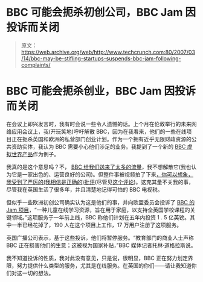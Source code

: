 # BBC 可能会扼杀初创公司，BBC Jam 因投诉而关闭

> 原文：<https://web.archive.org/web/http://www.techcrunch.com:80/2007/03/14/bbc-may-be-stifling-startups-suspends-bbc-jam-following-complaints/>

# BBC 可能会扼杀创业，BBC Jam 因投诉而关闭

在会议上即兴发言时，我有时会说一些令人遗憾的话。上个月在伦敦举行的未来网络应用会议上，我(开玩笑地)呼吁解散 BBC，因为在我看来，他们的一些在线项目正在扼杀英国和欧洲的私营部门创业计划。作为一个拥有近乎无限财政资源的公共资助实体，我认为 BBC 需要小心他们涉足的业务。我提到了一个新的 [BBC 虚拟世界产品](https://web.archive.org/web/20220521070819/http://www.beta.techcrunch.com/2007/01/23/bbc-announceswhat/)作为例子。

我真的是这个意思吗？不， [BBC 给我们送来了太多的流量](https://web.archive.org/web/20220521070819/http://www.crunchnotes.com/?p=342)，我不想解散它(我也认为它是一家出色的、运营良好的公司)。但整件事被视频拍了下来[，你可以想象，我受到了严厉的(我相信是正确的)](https://web.archive.org/web/20220521070819/http://blip.tv/file/154337)[批评](https://web.archive.org/web/20220521070819/http://kosso.wordpress.com/2007/02/22/techcrunchs-mike-arrington-calls-for-the-end-of-the-bbc/)(尽管见[这个评论](https://web.archive.org/web/20220521070819/http://andrewwhitehouse.wordpress.com/2007/02/23/on-mike-arringtons-call-to-dissolve-the-bbc/))。这充其量不关我的事，尽管我在英国生活了很多年，并且清楚地记得可怕的 BBC 电视税。

但似乎一些欧洲初创公司确实认为这是他们的事，并向欧盟委员会投诉了 [BBC 的 Jam 项目](https://web.archive.org/web/20220521070819/https://jam.bbc.co.uk/)，“一种儿童在线学习资源，旨在用于家庭，以支持全英国学校课程的关键领域。”这项服务于一年前上线，BBC 称他们计划在五年内投资 1 . 5 亿英镑。其中一半已经花掉了，190 人在这个项目上工作，17 万用户注册了这项服务。

英国广播公司表示，基于这些投诉，他们将暂停服务。“教育部门的商业人士声称 BBC 正在损害他们的生意；这被视为国家补贴，”BBC 媒体记者托林·道格拉斯说。

我不知道投诉的性质，我对此没有意见，只是说，很明显，BBC 正在努力划定界限，努力提供什么类型的服务，尤其是在线服务。在英国的你们——请让我知道你们对这一切的想法。
